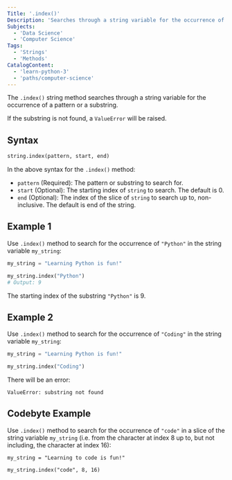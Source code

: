 ```yaml
---
Title: '.index()'
Description: 'Searches through a string variable for the occurrence of a pattern or a substring.'
Subjects:
  - 'Data Science'
  - 'Computer Science'
Tags:
  - 'Strings'
  - 'Methods'
CatalogContent:
  - 'learn-python-3'
  - 'paths/computer-science'
---
```


The `.index()` string method searches through a string variable for the occurrence of a pattern or a substring.

If the substring is not found, a `ValueError` will be raised.

## Syntax

```python
string.index(pattern, start, end)
```

In the above syntax for the `.index()` method:

- `pattern` (Required): The pattern or substring to search for.
- `start` (Optional): The starting index of `string` to search. The default is 0.
- `end` (Optional): The index of the slice of `string` to search up to, non-inclusive. The default is end of the string.

## Example 1

Use `.index()` method to search for the occurrence of `"Python"` in the string variable `my_string`:

```python
my_string = "Learning Python is fun!"

my_string.index("Python")
# Output: 9
```

The starting index of the substring `"Python"` is 9.

## Example 2

Use `.index()` method to search for the occurrence of `"Coding"` in the string variable `my_string`:

```py
my_string = "Learning Python is fun!"

my_string.index("Coding")
```

There will be an error:

```error
ValueError: substring not found
```

## Codebyte Example

Use `.index()` method to search for the occurrence of `"code"` in a slice of the string variable `my_string` (i.e. from the character at index 8 up to, but not including, the character at index 16):

```codebyte/py
my_string = "Learning to code is fun!"

my_string.index("code", 8, 16)
```
